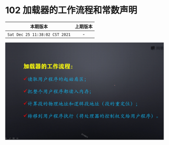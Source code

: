 #  102 加载器的工作流程和常数声明

|本期版本| 上期版本
|:---:|:---:
`Sat Dec 25 11:38:02 CST 2021` | -


<img src="./102-01.png" />